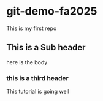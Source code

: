 # git-demo-fa2025


This is my first repo

## This is a Sub header
here is the body


### this is a third header
This tutorial is going well

